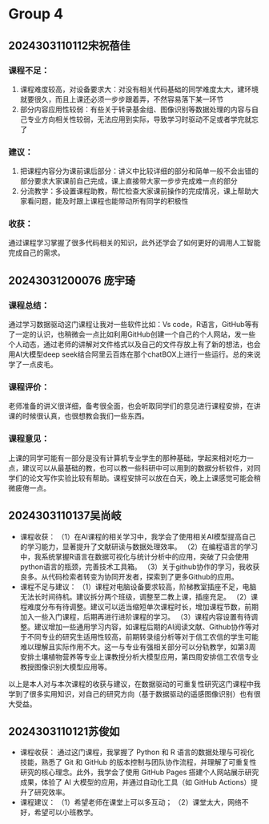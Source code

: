 # Group 4

## 2024303110112宋祝蓓佳

### 课程不足：

1. 课程难度较高，对设备要求大：对没有相关代码基础的同学难度太大，建环境就要很久，而且上课还必须一步步跟着弄，不然容易落下某一环节
2. 部分内容应用性较弱：有些关于转录基金组、图像识别等数据处理的内容与自己专业方向相关性较弱，无法应用到实际，导致学习时驱动不足或者学完就忘了

### 建议：

1. 把课程内容分为课前课后部分：讲义中比较详细的部分和简单一般不会出错的部分要求大家课前自己完成，课上直接带大家一步步完成难一点的部分
2. 分流教学：多设置课程助教，帮忙检查大家课前操作的完成情况，课上帮助大家看问题，能及时跟上课程也能带动所有同学的积极性

### 收获：

通过课程学习掌握了很多代码相关的知识，此外还学会了如何更好的调用人工智能完成自己的需求。


## 20243031200076 庞宇琦

### 课程总结：

通过学习数据驱动这门课程让我对一些软件比如：Vs code，R语言，GitHub等有了一定的认识，也稍微会一点比如利用GitHub创建一个自己的个人网站，发一些个人动态，通过老师的讲解对文件格式以及自己的文件存放上有了新的想法，也会用AI大模型deep seek结合阿里云百炼在那个chatBOX上进行一些运行。总的来说学了一点皮毛。

### 课程评价：

老师准备的讲义很详细，备考很全面，也会听取同学们的意见进行课程安排，在讲课的时候很认真，也很想教会我们一些东西。

### 课程意见：

上课的同学可能有一部分是没有计算机专业学生的那种基础，学起来相对吃力一点，建议可以从最基础的教，也可以教一些科研中可以用到的数据分析软件，对同学们的论文写作实验比较有帮助。课程安排可以放在白天，晚上上课感觉可能会稍微疲倦一点。



## 2024303110137吴尚岐

- 课程收获：
（1）在AI课程的相关学习中，我学会了使用相关AI模型提高自己的学习能力，显著提升了文献研读与数据处理效率。
（2）在编程语言的学习中，我系统掌握R语言在数据可视化与统计分析中的应用，突破了只会使用python语言的瓶颈，完善技术工具箱。
（3）关于github协作的学习，我收获良多。从代码检索者转变为协同开发者，探索到了更多Github的应用。
- 课程不足与建议：
（1）课程对电脑设备要求较高，阶梯教室插座不足，电脑无法长时间待机。建议拆分两个班级，调整至二教上课，插座充足。
（2）课程难度分布有待调整。建议可以适当缩短单次课程时长，增加课程节数，前期加入一些入门课程，后期再进行进阶课程的学习。
（3）课程内容设置有待调整。建议增加一些通用学习内容，如课程后期的AI阅读文献、Github协作等对于不同专业的研究生适用性较高，前期转录组分析等对于信工农信的学生可能难以理解且实际作用不大。这一与专业有强相关部分可以分轨教学，如第3周安排土壤植物营养等专业上课教授分析大模型应用，第四周安排信工农信专业教授图像识别大模型应用等。

以上是本人对与本次课程的收获与建议，在数据驱动的可重复性研究这门课程中我学到了很多实用知识，对自己的研究方向（基于数据驱动的遥感图像识别）也有很大受益。

## 2024303110121苏俊如

- 课程收获：
通过这门课程，我掌握了 Python 和 R 语言的数据处理与可视化技能，熟悉了 Git 和 GitHub 的版本控制与团队协作流程，并理解了可重复性研究的核心理念。此外，我学会了使用 GitHub Pages 搭建个人网站展示研究成果，体验了 AI 大模型的应用，并通过自动化工具（如 GitHub Actions）提升了研究效率。
- 课程建议：
（1）希望老师在课堂上可以多互动；
（2）课堂太大，网络不好，希望可以小班教学。
